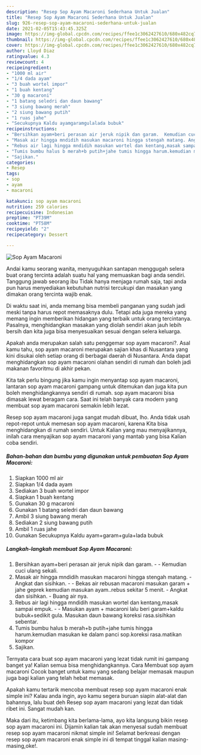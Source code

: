 ```yaml
---
description: "Resep Sop Ayam Macaroni Sederhana Untuk Jualan"
title: "Resep Sop Ayam Macaroni Sederhana Untuk Jualan"
slug: 926-resep-sop-ayam-macaroni-sederhana-untuk-jualan
date: 2021-02-05T15:43:45.325Z
image: https://img-global.cpcdn.com/recipes/ffee1c3062427610/680x482cq70/sop-ayam-macaroni-foto-resep-utama.jpg
thumbnail: https://img-global.cpcdn.com/recipes/ffee1c3062427610/680x482cq70/sop-ayam-macaroni-foto-resep-utama.jpg
cover: https://img-global.cpcdn.com/recipes/ffee1c3062427610/680x482cq70/sop-ayam-macaroni-foto-resep-utama.jpg
author: Lloyd Diaz
ratingvalue: 4.3
reviewcount: 4
recipeingredient:
- "1000 ml air"
- "1/4 dada ayam"
- "3 buah wortel impor"
- "1 buah kentang"
- "30 g macaroni"
- "1 batang seledri dan daun bawang"
- "3 siung bawang merah"
- "2 siung bawang putih"
- "1 ruas jahe"
- "Secukupnya Kaldu ayamgaramgulalada bubuk"
recipeinstructions:
- "Bersihkan ayam+beri perasan air jeruk nipik dan garam.  Kemudian cuci ulang sekali."
- "Masak air hingga mndidih masukan macaroni hingga stengah matang. Angkat dan sisihkan.  Bekas air rebusan macaroni masukan garam + jahe geprek kemudian masukan ayam..rebus sekitar 5 menit. Angkat dan sisihkan. Buang air nya."
- "Rebus air lagi hingga mndidih masukan wortel dan kentang,masak sampai empuk.  Masukan ayam + macaroni lalu beri garam+kaldu bubuk+sedikit gula. Masukan daun bawang koreksi rasa.sisihkan sebentar."
- "Tumis bumbu halus b merah+b putih+jahe tumis hingga harum.kemudian masukan ke dalam panci sop.koreksi rasa.matikan kompor"
- "Sajikan."
categories:
- Resep
tags:
- sop
- ayam
- macaroni

katakunci: sop ayam macaroni 
nutrition: 259 calories
recipecuisine: Indonesian
preptime: "PT39M"
cooktime: "PT58M"
recipeyield: "2"
recipecategory: Dessert

---
```



![Sop Ayam Macaroni](https://img-global.cpcdn.com/recipes/ffee1c3062427610/680x482cq70/sop-ayam-macaroni-foto-resep-utama.jpg)

Andai kamu seorang wanita, menyuguhkan santapan menggugah selera buat orang tercinta adalah suatu hal yang memuaskan bagi anda sendiri. Tanggung jawab seorang ibu Tidak hanya menjaga rumah saja, tapi anda pun harus menyediakan kebutuhan nutrisi tercukupi dan masakan yang dimakan orang tercinta wajib enak.

Di waktu  saat ini, anda memang bisa membeli panganan yang sudah jadi meski tanpa harus repot memasaknya dulu. Tetapi ada juga mereka yang memang ingin memberikan hidangan yang terbaik untuk orang tercintanya. Pasalnya, menghidangkan masakan yang diolah sendiri akan jauh lebih bersih dan kita juga bisa menyesuaikan sesuai dengan selera keluarga. 



Apakah anda merupakan salah satu penggemar sop ayam macaroni?. Asal kamu tahu, sop ayam macaroni merupakan sajian khas di Nusantara yang kini disukai oleh setiap orang di berbagai daerah di Nusantara. Anda dapat menghidangkan sop ayam macaroni olahan sendiri di rumah dan boleh jadi makanan favoritmu di akhir pekan.

Kita tak perlu bingung jika kamu ingin menyantap sop ayam macaroni, lantaran sop ayam macaroni gampang untuk ditemukan dan juga kita pun boleh menghidangkannya sendiri di rumah. sop ayam macaroni bisa dimasak lewat beragam cara. Saat ini telah banyak cara modern yang membuat sop ayam macaroni semakin lebih lezat.

Resep sop ayam macaroni juga sangat mudah dibuat, lho. Anda tidak usah repot-repot untuk memesan sop ayam macaroni, karena Kita bisa menghidangkan di rumah sendiri. Untuk Kalian yang mau menyajikannya, inilah cara menyajikan sop ayam macaroni yang mantab yang bisa Kalian coba sendiri.

<!--inarticleads1-->

##### Bahan-bahan dan bumbu yang digunakan untuk pembuatan Sop Ayam Macaroni:

1. Siapkan 1000 ml air
1. Siapkan 1/4 dada ayam
1. Sediakan 3 buah wortel impor
1. Siapkan 1 buah kentang
1. Gunakan 30 g macaroni
1. Gunakan 1 batang seledri dan daun bawang
1. Ambil 3 siung bawang merah
1. Sediakan 2 siung bawang putih
1. Ambil 1 ruas jahe
1. Gunakan Secukupnya Kaldu ayam+garam+gula+lada bubuk




<!--inarticleads2-->

##### Langkah-langkah membuat Sop Ayam Macaroni:

1. Bersihkan ayam+beri perasan air jeruk nipik dan garam. -  - Kemudian cuci ulang sekali.
1. Masak air hingga mndidih masukan macaroni hingga stengah matang. - Angkat dan sisihkan. -  - Bekas air rebusan macaroni masukan garam + jahe geprek kemudian masukan ayam..rebus sekitar 5 menit. - Angkat dan sisihkan. - Buang air nya.
1. Rebus air lagi hingga mndidih masukan wortel dan kentang,masak sampai empuk. -  - Masukan ayam + macaroni lalu beri garam+kaldu bubuk+sedikit gula. Masukan daun bawang koreksi rasa.sisihkan sebentar.
1. Tumis bumbu halus b merah+b putih+jahe tumis hingga harum.kemudian masukan ke dalam panci sop.koreksi rasa.matikan kompor
1. Sajikan.




Ternyata cara buat sop ayam macaroni yang lezat tidak rumit ini gampang banget ya! Kalian semua bisa menghidangkannya. Cara Membuat sop ayam macaroni Cocok banget untuk kamu yang sedang belajar memasak maupun juga bagi kalian yang telah hebat memasak.

Apakah kamu tertarik mencoba membuat resep sop ayam macaroni enak simple ini? Kalau anda ingin, ayo kamu segera buruan siapin alat-alat dan bahannya, lalu buat deh Resep sop ayam macaroni yang lezat dan tidak ribet ini. Sangat mudah kan. 

Maka dari itu, ketimbang kita berlama-lama, ayo kita langsung bikin resep sop ayam macaroni ini. Dijamin kalian tak akan menyesal sudah membuat resep sop ayam macaroni nikmat simple ini! Selamat berkreasi dengan resep sop ayam macaroni enak simple ini di tempat tinggal kalian masing-masing,oke!.

